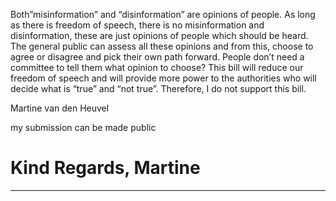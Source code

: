Both”misinformation” and “disinformation” are opinions of people. As long as there is freedom of speech, there is no
misinformation and disinformation, these are just opinions of people which should be heard. The general public can
assess all these opinions and from this, choose to agree or disagree and pick their own path forward. People don’t
need a committee to tell them what opinion to choose? This bill will reduce our freedom of speech and will provide
more power to the authorities who will decide what is “true” and “not true”.
Therefore, I do not support this bill.

Martine van den Heuvel

my submission can be made public

# Kind Regards, Martine


-----

